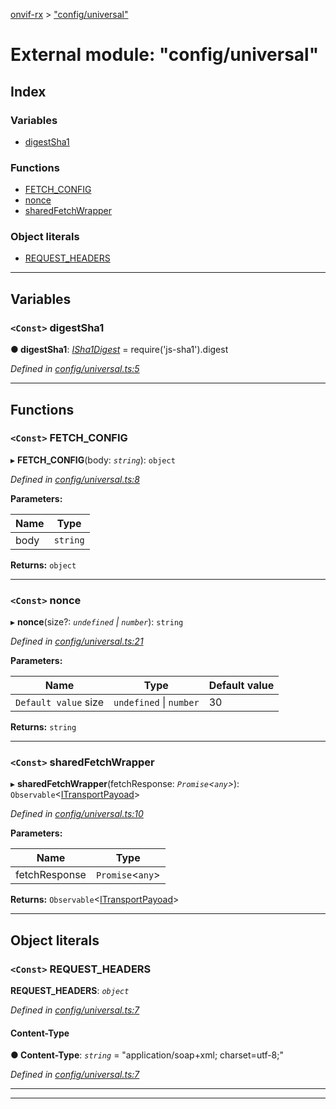 [onvif-rx](../README.md) > ["config/universal"](../modules/_config_universal_.md)

# External module: "config/universal"

## Index

### Variables

* [digestSha1](_config_universal_.md#digestsha1)

### Functions

* [FETCH_CONFIG](_config_universal_.md#fetch_config)
* [nonce](_config_universal_.md#nonce)
* [sharedFetchWrapper](_config_universal_.md#sharedfetchwrapper)

### Object literals

* [REQUEST_HEADERS](_config_universal_.md#request_headers)

---

## Variables

<a id="digestsha1"></a>

### `<Const>` digestSha1

**● digestSha1**: *[ISha1Digest](_config_interfaces_.md#isha1digest)* =  require('js-sha1').digest

*Defined in [config/universal.ts:5](https://github.com/patrickmichalina/onvif-rx/blob/f117e44/src/config/universal.ts#L5)*

___

## Functions

<a id="fetch_config"></a>

### `<Const>` FETCH_CONFIG

▸ **FETCH_CONFIG**(body: *`string`*): `object`

*Defined in [config/universal.ts:8](https://github.com/patrickmichalina/onvif-rx/blob/f117e44/src/config/universal.ts#L8)*

**Parameters:**

| Name | Type |
| ------ | ------ |
| body | `string` |

**Returns:** `object`

___
<a id="nonce"></a>

### `<Const>` nonce

▸ **nonce**(size?: *`undefined` \| `number`*): `string`

*Defined in [config/universal.ts:21](https://github.com/patrickmichalina/onvif-rx/blob/f117e44/src/config/universal.ts#L21)*

**Parameters:**

| Name | Type | Default value |
| ------ | ------ | ------ |
| `Default value` size | `undefined` \| `number` | 30 |

**Returns:** `string`

___
<a id="sharedfetchwrapper"></a>

### `<Const>` sharedFetchWrapper

▸ **sharedFetchWrapper**(fetchResponse: *`Promise`<`any`>*): `Observable`<[ITransportPayoad](../interfaces/_config_interfaces_.itransportpayoad.md)>

*Defined in [config/universal.ts:10](https://github.com/patrickmichalina/onvif-rx/blob/f117e44/src/config/universal.ts#L10)*

**Parameters:**

| Name | Type |
| ------ | ------ |
| fetchResponse | `Promise`<`any`> |

**Returns:** `Observable`<[ITransportPayoad](../interfaces/_config_interfaces_.itransportpayoad.md)>

___

## Object literals

<a id="request_headers"></a>

### `<Const>` REQUEST_HEADERS

**REQUEST_HEADERS**: *`object`*

*Defined in [config/universal.ts:7](https://github.com/patrickmichalina/onvif-rx/blob/f117e44/src/config/universal.ts#L7)*

<a id="request_headers.content_type"></a>

####  Content-Type

**● Content-Type**: *`string`* = "application/soap+xml; charset=utf-8;"

*Defined in [config/universal.ts:7](https://github.com/patrickmichalina/onvif-rx/blob/f117e44/src/config/universal.ts#L7)*

___

___

